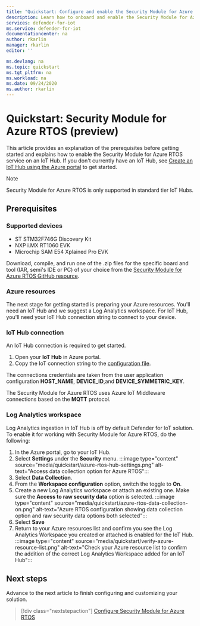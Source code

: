 ```yaml
---
title: "Quickstart: Configure and enable the Security Module for Azure RTOS"
description: Learn how to onboard and enable the Security Module for Azure RTOS service in your Azure IoT Hub.
services: defender-for-iot
ms.service: defender-for-iot
documentationcenter: na
author: rkarlin
manager: rkarlin
editor: ''

ms.devlang: na
ms.topic: quickstart
ms.tgt_pltfrm: na
ms.workload: na
ms.date: 09/24/2020
ms.author: rkarlin
---
```


# Quickstart: Security Module for Azure RTOS (preview)

This article provides an explanation of the prerequisites before getting started and explains how to enable the Security Module for Azure RTOS service on an IoT Hub. If you don't currently have an IoT Hub, see [Create an IoT Hub using the Azure portal](../iot-hub/iot-hub-create-through-portal.md) to get started.

> [!NOTE]
> Security Module for Azure RTOS is only supported in standard tier IoT Hubs.

## Prerequisites 

### Supported devices

- ST STM32F746G Discovery Kit
- NXP i.MX RT1060 EVK
- Microchip SAM E54 Xplained Pro EVK

Download, compile, and run one of the .zip files for the specific board and tool (IAR, semi's IDE or PC) of your choice from the [Security Module for Azure RTOS GitHub resource](https://github.com/azure-rtos/azure-iot-preview/releases).

### Azure resources

The next stage for getting started is preparing your Azure resources. You'll need an IoT Hub and we suggest a Log Analytics workspace. For IoT Hub, you'll need your IoT Hub connection string to connect to your device. 
  
### IoT Hub connection

An IoT Hub connection is required to get started. 

1. Open your **IoT Hub** in Azure portal.
1. Copy the IoT connection string to the [configuration file](how-to-azure-rtos-security-module.md).


The connections credentials are taken from the user application configuration **HOST_NAME**, **DEVICE_ID**,and **DEVICE_SYMMETRIC_KEY**.

The Security Module for Azure RTOS uses Azure IoT Middleware connections based on the **MQTT** protocol.


### Log Analytics workspace

Log Analytics ingestion in IoT Hub is off by default Defender for IoT solution. To enable it for working with Security Module for Azure RTOS, do the following: 
1. In the Azure portal, go to your IoT Hub.
1. Select **Settings** under the **Security** menu.
   :::image type="content" source="media/quickstart/azure-rtos-hub-settings.png" alt-text="Access data collection option for Azure RTOS"::: 
1. Select **Data Collection**. 
1. From the **Workspace configuration** option, switch the toggle to **On**. 
1. Create a new Log Analytics workspace or attach an existing one. Make sure the **Access to raw security data** option is selected. 
 :::image type="content" source="media/quickstart/azure-rtos-data-collection-on.png" alt-text="Azure RTOS configuration showing data collection option and raw security data options both selected":::
1. Select **Save**
1. Return to your Azure resources list and confirm you see the Log Analytics Workspace you created or attached is enabled for the IoT Hub.
    :::image type="content" source="media/quickstart/verify-azure-resource-list.png" alt-text="Check your Azure resource list to confirm the addition of the correct Log Analytics Workspace added for an IoT Hub"::: 

## Next steps

Advance to the next article to finish configuring and customizing your solution.

> [!div class="nextstepaction"]
> [Configure Security Module for Azure RTOS](how-to-azure-rtos-security-module.md)